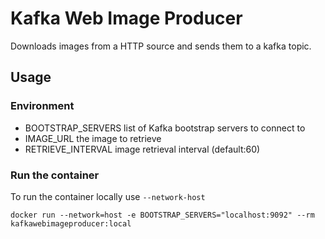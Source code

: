 # Kafka Web Image Producer

Downloads images from a HTTP source and sends them to a kafka topic.

## Usage

### Environment

- BOOTSTRAP_SERVERS list of Kafka bootstrap servers to connect to
- IMAGE_URL the image to retrieve
- RETRIEVE_INTERVAL image retrieval interval (default:60)

### Run the container

To run the container locally use `--network-host`

```shell
docker run --network=host -e BOOTSTRAP_SERVERS="localhost:9092" --rm kafkawebimageproducer:local
```
